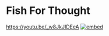 # Fish For Thought
https://youtu.be/_w8JkJIDEeA
[![embed]([https://github.com/user-attachments/assets/882406c9-0119-49fb-b94b-9a630faa368e](https://github.com/user-attachments/assets/882406c9-0119-49fb-b94b-9a630faa368e))
](https://github.com/user-attachments/assets/882406c9-0119-49fb-b94b-9a630faa368e)
